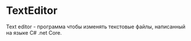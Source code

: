 # TextEditor

Text editor - программа чтобы изменять текстовые файлы, написанный на языке C# .net Core.




